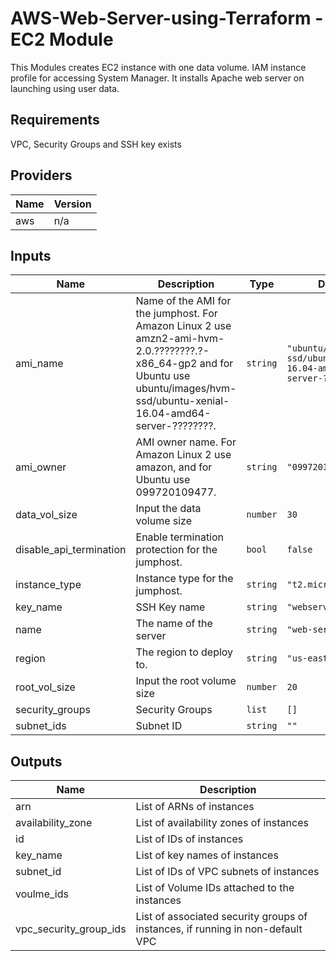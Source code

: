 # AWS-Web-Server-using-Terraform - EC2 Module
This Modules creates EC2 instance with one data volume. IAM instance profile for accessing System Manager.
It installs Apache web server on launching using user data.

## Requirements

VPC, Security Groups and SSH key exists

## Providers

| Name | Version |
|------|---------|
| aws | n/a |

## Inputs

| Name | Description | Type | Default | Required |
|------|-------------|------|---------|:--------:|
| ami\_name | Name of the AMI for the jumphost. For Amazon Linux 2 use amzn2-ami-hvm-2.0.????????.?-x86\_64-gp2 and for Ubuntu use ubuntu/images/hvm-ssd/ubuntu-xenial-16.04-amd64-server-????????. | `string` | `"ubuntu/images/hvm-ssd/ubuntu-xenial-16.04-amd64-server-????????"` | no |
| ami\_owner | AMI owner name. For Amazon Linux 2 use amazon, and for Ubuntu use 099720109477. | `string` | `"099720109477"` | no |
| data\_vol\_size | Input the data volume size | `number` | `30` | no |
| disable\_api\_termination | Enable termination protection for the jumphost. | `bool` | `false` | no |
| instance\_type | Instance type for the jumphost. | `string` | `"t2.micro"` | no |
| key\_name | SSH Key name | `string` | `"webserver"` | no |
| name | The name of the server | `string` | `"web-server"` | no |
| region | The region to deploy to. | `string` | `"us-east-1"` | no |
| root\_vol\_size | Input the root volume size | `number` | `20` | no |
| security\_groups | Security Groups | `list` | `[]` | no |
| subnet\_ids | Subnet ID | `string` | `""` | no |

## Outputs

| Name | Description |
|------|-------------|
| arn | List of ARNs of instances |
| availability\_zone | List of availability zones of instances |
| id | List of IDs of instances |
| key\_name | List of key names of instances |
| subnet\_id | List of IDs of VPC subnets of instances |
| voulme\_ids | List of Volume IDs attached to the instances |
| vpc\_security\_group\_ids | List of associated security groups of instances, if running in non-default VPC |

